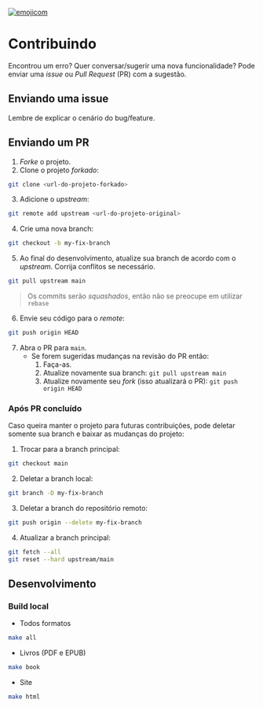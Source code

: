 [![emojicom](https://img.shields.io/badge/emojicom-%F0%9F%90%9B%20%F0%9F%86%95%20%F0%9F%92%AF%20%F0%9F%91%AE%20%F0%9F%86%98%20%F0%9F%92%A4-%23fff)](http://neni.dev/emojicom)

# Contribuindo

Encontrou um erro? Quer conversar/sugerir uma nova funcionalidade? Pode enviar uma *issue* ou *Pull Request* (PR) com a sugestão.

## Enviando uma issue

Lembre de explicar o cenário do bug/feature.

## Enviando um PR

1. *Forke* o projeto.
2. Clone o projeto *forkado*:
```sh
git clone <url-do-projeto-forkado>
```

3. Adicione o *upstream*:
```sh
git remote add upstream <url-do-projeto-original>
```

4. Crie uma nova branch:
```sh
git checkout -b my-fix-branch
```

5. Ao final do desenvolvimento, atualize sua branch de acordo com o *upstream*. Corrija conflitos se necessário.
```sh
git pull upstream main
```

> Os commits serão *squashados*, então não se preocupe em utilizar `rebase`

6. Envie seu código para o *remote*:
```sh
git push origin HEAD
```

7. Abra o PR para `main`.
    - Se forem sugeridas mudanças na revisão do PR então:
        1. Faça-as.
        2. Atualize novamente sua branch: ``git pull upstream main``
        3. Atualize novamente seu *fork* (isso atualizará o PR): ``git push origin HEAD``

### Após PR concluído

Caso queira manter o projeto para futuras contribuições, pode deletar somente sua branch e baixar as mudanças do projeto:

1. Trocar para a branch principal:
```sh
git checkout main
```

2. Deletar a branch local:
```sh
git branch -D my-fix-branch
```

3. Deletar a branch do repositório remoto:
```sh
git push origin --delete my-fix-branch
```

4. Atualizar a branch principal:
```sh
git fetch --all
git reset --hard upstream/main
```
## Desenvolvimento

### Build local

- Todos formatos
```sh
make all
```

- Livros (PDF e EPUB)
```sh
make book
```

- Site
```sh
make html
```

